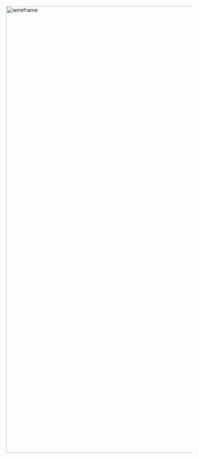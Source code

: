 <img width="1207" alt="wireframe" src="https://github.com/mdbj12/Go-Stop/assets/84149349/71d60dbb-cfe7-41f1-874b-735ac0abd0cc">
